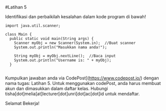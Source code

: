 #Latihan 5

Identifikasi dan perbaikilah kesalahan dalam kode program di bawah!
```
import java.util.scanner;  

class Main {
  public static void main(String args) {
    Scanner myObj = new Scanner(System.in);  //Buat scanner
    System.out.println("Masukkan nama anda!");

    String myObj = myObj.nextLine();  //Baca input
    System.out.println("Username is: " + myObj);  
  }


```

Kumpulkan jawaban anda via CodePost](https://www.codepost.io/) dengan nama tugas: Latihan 5. Untuk menggunakan codePost, anda harus membuat akun dan dimasukkan dalam daftar kelas. Hubungi tisha[dot]melia[at]lecturer[dot]unri[dot]ac[dot]id untuk mendaftar.

Selamat Bekerja!

